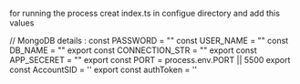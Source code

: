 for running the process creat index.ts in configue directory
and add this values 


// MongoDB details :
const PASSWORD = ""
const USER_NAME = ""
const DB_NAME = ""
export const CONNECTION_STR = ""
export const APP_SECERET = ""
export const PORT = process.env.PORT || 5500
export const AccountSID = ''
export const authToken = ''